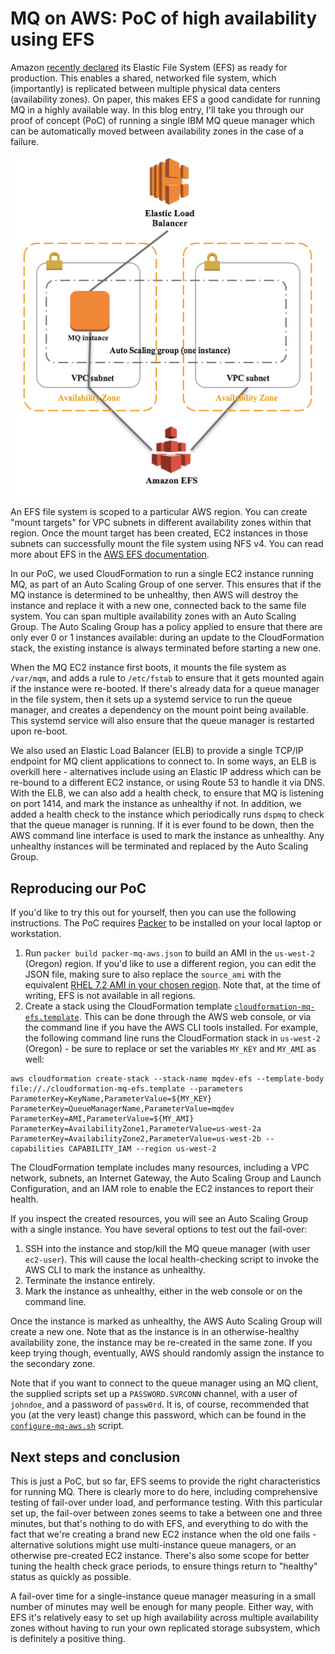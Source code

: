 # MQ on AWS: PoC of high availability using EFS

Amazon [recently declared](https://aws.amazon.com/blogs/aws/amazon-elastic-file-system-production-ready-in-three-regions/) its Elastic File System (EFS) as ready for production.  This enables a shared, networked file system, which (importantly) is replicated between multiple physical data centers (availability zones).  On paper, this makes EFS a good candidate for running MQ in a highly available way.  In this blog entry, I'll take you through our proof of concept (PoC) of running a single IBM MQ queue manager which can be automatically moved between availability zones in the case of a failure.

![Architecture](architecture.png)

An EFS file system is scoped to a particular AWS region.  You can create "mount targets" for VPC subnets in different availability zones within that region.  Once the mount target has been created, EC2 instances in those subnets can successfully mount the file system using NFS v4.  You can read more about EFS in the [AWS EFS documentation](https://aws.amazon.com/documentation/efs/).

In our PoC, we used CloudFormation to run a single EC2 instance running MQ, as part of an Auto Scaling Group of one server.  This ensures that if the MQ instance is determined to be unhealthy, then AWS will destroy the instance and replace it with a new one, connected back to the same file system.  You can span multiple availability zones with an Auto Scaling Group.  The Auto Scaling Group has a policy applied to ensure that there are only ever 0 or 1 instances available: during an update to the CloudFormation stack, the existing instance is always terminated before starting a new one.

When the MQ EC2 instance first boots, it mounts the file system as `/var/mqm`, and adds a rule to `/etc/fstab` to ensure that it gets mounted again if the instance were re-booted.  If there's already data for a queue manager in the file system, then it sets up a systemd service to run the queue manager, and creates a dependency on the mount point being available.  This systemd service will also ensure that the queue manager is restarted upon re-boot.

We also used an Elastic Load Balancer (ELB) to provide a single TCP/IP endpoint for MQ client applications to connect to.  In some ways, an ELB is overkill here - alternatives include using an Elastic IP address which can be re-bound to a different EC2 instance, or using Route 53 to handle it via DNS.  With the ELB, we can also add a health check, to ensure that MQ is listening on port 1414, and mark the instance as unhealthy if not.  In addition, we added a health check to the instance which periodically runs `dspmq` to check that the queue manager is running.  If it is ever found to be down, then the AWS command line interface is used to mark the instance as unhealthy.  Any unhealthy instances will be terminated and replaced by the Auto Scaling Group.

## Reproducing our PoC
If you'd like to try this out for yourself, then you can use the following instructions.  The PoC requires [Packer](https://packer.io) to be installed on your local laptop or workstation.

1. Run `packer build packer-mq-aws.json` to build an AMI in the `us-west-2` (Oregon) region.  If you'd like to use a different region, you can edit the JSON file, making sure to also replace the `source_ami` with the equivalent [RHEL 7.2 AMI in your chosen region](https://aws.amazon.com/marketplace/pp/B019NS7T5I).  Note that, at the time of writing, EFS is not available in all regions.
2. Create a stack using the CloudFormation template [`cloudformation-mq-efs.template`](cloudformation-mq-efs.template).  This can be done through the AWS web console, or via the command line if you have the AWS CLI tools installed. For example, the following command line runs the CloudFormation stack in `us-west-2` (Oregon) - be sure to replace or set the variables `MY_KEY` and `MY_AMI` as well:

```
aws cloudformation create-stack --stack-name mqdev-efs --template-body file://./cloudformation-mq-efs.template --parameters ParameterKey=KeyName,ParameterValue=${MY_KEY} ParameterKey=QueueManagerName,ParameterValue=mqdev ParameterKey=AMI,ParameterValue=${MY_AMI} ParameterKey=AvailabilityZone1,ParameterValue=us-west-2a ParameterKey=AvailabilityZone2,ParameterValue=us-west-2b --capabilities CAPABILITY_IAM --region us-west-2
```

The CloudFormation template includes many resources, including a VPC network, subnets, an Internet Gateway, the Auto Scaling Group and Launch Configuration, and an IAM role to enable the EC2 instances to report their health.

If you inspect the created resources, you will see an Auto Scaling Group with a single instance.  You have several options to test out the fail-over:

1. SSH into the instance and stop/kill the MQ queue manager (with user `ec2-user`).  This will cause the local health-checking script to invoke the AWS CLI to mark the instance as unhealthy.
2. Terminate the instance entirely.
3. Mark the instance as unhealthy, either in the web console or on the command line.

Once the instance is marked as unhealthy, the AWS Auto Scaling Group will create a new one.  Note that as the instance is in an otherwise-healthy availability zone, the instance may be re-created in the same zone.  If you keep trying though, eventually, AWS should randomly assign the instance to the secondary zone.

Note that if you want to connect to the queue manager using an MQ client, the supplied scripts set up a `PASSWORD.SVRCONN` channel, with a user of `johndoe`, and a password of `passw0rd`.  It is, of course, recommended that you (at the very least) change this password, which can be found in the [`configure-mq-aws.sh`](configure-mq-aws.sh) script.

## Next steps and conclusion

This is just a PoC, but so far, EFS seems to provide the right characteristics for running MQ.  There is clearly more to do here, including comprehensive testing of fail-over under load, and performance testing.  With this particular set up, the fail-over between zones seems to take a between one and three minutes, but that's nothing to do with EFS, and everything to do with the fact that we're creating a brand new EC2 instance when the old one fails - alternative solutions might use multi-instance queue managers, or an otherwise pre-created EC2 instance.  There's also some scope for better tuning the health check grace periods, to ensure things return to "healthy" status as quickly as possible.

A fail-over time for a single-instance queue manager measuring in a small number of minutes may well be enough for many people.  Either way, with EFS it's relatively easy to set up high availability across multiple availability zones without having to run your own replicated storage subsystem, which is definitely a positive thing.
